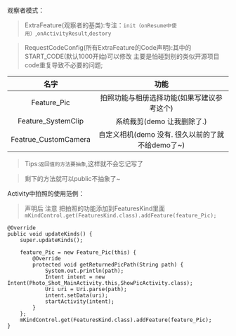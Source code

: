 
观察者模式：

>ExtraFeature(观察者的基类):专注：`init（onResume中使用）`,`onActivityResult`,`destory`

>RequestCodeConfig(所有ExtraFeature的Code声明):其中的START_CODE(默认1000开始)可以修改 主要是怕碰到别的类似开源项目code重复导致不必要的问题;

| 名字 | 功能  |
| :------------: |:---------------:|
| Feature_Pic  | 拍照功能与相册选择功能(如果写建议参考这个) | 
| Feature_SystemClip  | 系统裁剪(demo 让我删除了.) | 
| Featrue_CustomCamera  | 自定义相机(demo 没有. 很久以前的了就不给demo了~) | 
> Tips:`返回值的方法要抽象`,这样就不会忘记写了

> 剩下的方法就可以public不抽象了~

Activity中拍照的使用范例：
>声明后 注意 把拍照的功能添加到FeaturesKind里面 `mKindControl.get(FeaturesKind.class).addFeature(feature_Pic);`

```
@Override
public void updateKinds() {
    super.updateKinds();

    feature_Pic = new Feature_Pic(this) {
        @Override
        protected void getReturnedPicPath(String path) {
            System.out.println(path);
            Intent intent = new Intent(Photo_Shot_MainActivity.this,ShowPicActivity.class);
            Uri uri = Uri.parse(path);
            intent.setData(uri);
            startActivity(intent);
        }
    };
    mKindControl.get(FeaturesKind.class).addFeature(feature_Pic);
}
```
